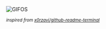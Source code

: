 <div align="justify">
<picture>
    <source media="(prefers-color-scheme: dark)" srcset="https://i.ibb.co/BVf1T880/output-gif.gif">
    <source media="(prefers-color-scheme: light)" srcset="https://i.ibb.co/BVf1T880/output-gif.gif">
    <img alt="GIFOS" src="https://i.ibb.co/BVf1T880/output-gif.gif">
</picture>

<sub><i>inspired from [x0rzavi/github-readme-terminal](https://github.com/x0rzavi/github-readme-terminal)</i></sub>

</div>

<!-- Image deletion URL: https://ibb.co/5W17sqqb/95aa59d249b2b95f44bac3b341fa6c77 -->